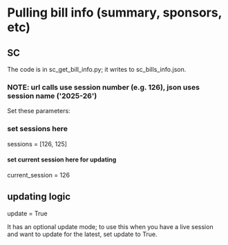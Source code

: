 # Pulling bill info (summary, sponsors, etc)

## SC

The code is in sc_get_bill_info.py; it writes to sc_bills_info.json. 

### NOTE: url calls use session number (e.g. 126), json uses session name ('2025-26')

Set these parameters:

### set sessions here
sessions = [126, 125]
#### set current session here for updating
current_session = 126

## updating logic
update = True

It has an optional update mode; to use this when you have a live session and want to update for the latest, set update to True.
